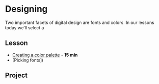 # Designing

Two important facets of digital design are fonts and colors. In our lessons today we'll select a 

## Lesson
- [Creating a color palette](https://coolors.co) - **15 min**
- [Picking fonts](

## Project
